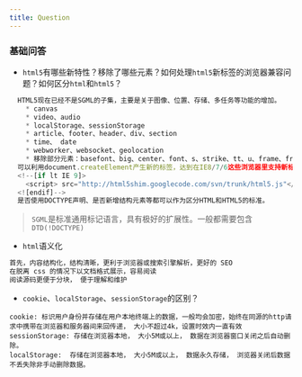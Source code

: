 ```yaml
---
title: Question
---
```


### 基础问答

- `html5`有哪些新特性？移除了哪些元素？如何处理`html5`新标签的浏览器兼容问题？如何区分`html`和`html5`？

```js
  HTML5现在已经不是SGML的子集，主要是关于图像、位置、存储、多任务等功能的增加。
    * canvas
    * video、audio
    * localStorage、sessionStorage
    * article、footer、header、div、section
    * time、 date
    * webworker、websocket、geolocation
    * 移除部分元素：basefont、big、center、font、s、strike、tt、u、frame、frameset、noframes
  可以利用document.createElement产生新的标签，达到在IE8/7/6这些浏览器里支持新标签，但要增加对应的默认样式。也可使用
  <!--[if lt IE 9]>
    <script> src="http://html5shim.googlecode.com/svn/trunk/html5.js"</script>
  <![endif]-->
  是否使用DOCTYPE声明、是否新增结构元素等都可以作为区分HTML和HTML5的标准。
```

> `SGML`是标准通用标记语言，具有极好的扩展性。一般都需要包含`DTD(!DOCTYPE)`

- `html`语义化

```markdown
首先，内容结构化，结构清晰，更利于浏览器或搜索引擎解析，更好的 SEO  
在脱离 css 的情况下以文档格式展示，容易阅读  
阅读源码更便于分块， 便于理解和维护
```

- `cookie`、`localStorage`、`sessionStorage`的区别？

```
cookie: 标识用户身份并存储在用户本地终端上的数据，一般均会加密，始终在同源的http请求中携带在浏览器和服务器间来回传递， 大小不超过4k，设置时效内一直有效
sessionStorage: 存储在浏览器本地， 大小5M或以上， 数据在浏览器窗口关闭之后自动删除。
localStorage:  存储在浏览器本地， 大小5M或以上， 数据永久存储， 浏览器关闭后数据不丢失除非手动删除数据。
```
